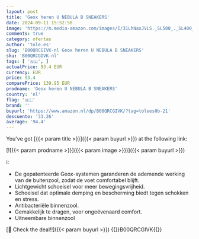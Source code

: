 ```yaml
---
layout: post
title: 'Geox heren U NEBULA B SNEAKERS'
date: 2024-09-11 15:52:58
image: 'https://m.media-amazon.com/images/I/31LhNaxJVLS._SL500_._SL400_.jpg'
comments: true
category: ofertas
author: 'tole.es'
slug: 'B00QRCGIVK-nl Geox heren U NEBULA B SNEAKERS'
sku: 'B00QRCGIVK-nl'
tags: [ '🇳🇱', ]
actualPrice: 93.4 EUR
currency: EUR
price: 93.4
comparePrice: 139.95 EUR
prodname: 'Geox heren U NEBULA B SNEAKERS'
country: 'nl'
flag: '🇳🇱'
brand: ''
buyurl: 'https://www.amazon.nl/dp/B00QRCGIVK/?tag=tolees0b-21'
descuento: '33.26'
average: '94.4'
---
```


You've got [{{< param title >}}]({{< param buyurl >}}) at the following link:

[![{{< param prodname >}}]({{< param image >}})]({{< param buyurl >}})

ℹ️:

- De gepatenteerde Geox-systemen garanderen de ademende werking van de buitenzool, zodat de voet comfortabel blijft.
- Lichtgewicht schoeisel voor meer bewegingsvrijheid.
- Schoeisel dat optimale demping en bescherming biedt tegen schokken en stress.
- Antibacteriële binnenzool.
- Gemakkelijk te dragen, voor ongeëvenaard comfort.
- Uitneembare binnenzool

[🛒 Check the deal!!]({{< param buyurl >}})
{{<world>}}B00QRCGIVK{{</world>}}
